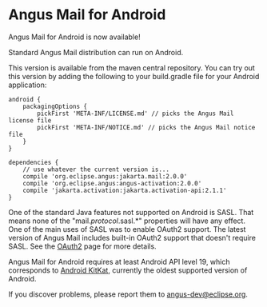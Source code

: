 Angus Mail for Android
========================

Angus Mail for Android is now available!

Standard Angus Mail distribution can run on Android.

This version is available from the maven central repository.
You can try out this version by adding the following to your
build.gradle file for your Android application:

    android {
        packagingOptions {
            pickFirst 'META-INF/LICENSE.md' // picks the Angus Mail license file
            pickFirst 'META-INF/NOTICE.md' // picks the Angus Mail notice file
        }
    }
    
    dependencies {
        // use whatever the current version is...
        compile 'org.eclipse.angus:jakarta.mail:2.0.0'
        compile 'org.eclipse.angus:angus-activation:2.0.0'
        compile 'jakarta.activation:jakarta.activation-api:2.1.1'
    }

One of the standard Java features not supported on Android is SASL. That means
none of the "mail._protocol_.sasl.*" properties will have any effect. One of
the main uses of SASL was to enable OAuth2 support. The latest version
of Angus Mail includes built-in OAuth2 support that doesn't require SASL.
See the [OAuth2](OAuth2) page for more details.

Angus Mail for Android requires at least Android API level 19,
which corresponds to
[Android KitKat](https://en.wikipedia.org/wiki/Android_version_history#Android_4.4_KitKat_.28API_19.29),
currently the oldest supported version of Android.

If you discover problems, please report them to
[angus-dev@eclipse.org](https://accounts.eclipse.org/mailing-list/angus-dev).
